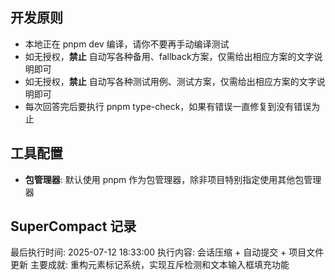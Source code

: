## 开发原则
- 本地正在 pnpm dev 编译，请你不要再手动编译测试
- 如无授权，**禁止** 自动写各种备用、fallback方案，仅需给出相应方案的文字说明即可
- 如无授权，**禁止** 自动写各种测试用例、测试方案，仅需给出相应方案的文字说明即可
- 每次回答完后要执行 pnpm type-check，如果有错误一直修复到没有错误为止

## 工具配置

- **包管理器**: 默认使用 pnpm 作为包管理器，除非项目特别指定使用其他包管理器

## SuperCompact 记录

最后执行时间: 2025-07-12 18:33:00
执行内容: 会话压缩 + 自动提交 + 项目文件更新
主要成就: 重构元素标记系统，实现互斥检测和文本输入框填充功能